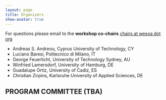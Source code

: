 ```yaml
---
layout: page
title: Organizers
show-avatar: true
---
```


For questions please email to the **workshop co-chairs** [chairs at wesoa dot org](mailto:chairs[at]wesoa.org)

- Andreas S. Andreou, Cyprus University of Technology, CY
- Luciano Baresi, Politecnico di Milano, IT
- George Feuerlicht, University of Technology Sydney, AU
- Winfried Lamersdorf, University of Hamburg, DE
- Guadalupe Ortiz, University of Cadiz, ES
- Christian Zirpins, Karlsruhe University of Applied Sciences, DE

## PROGRAM COMMITTEE (TBA)
